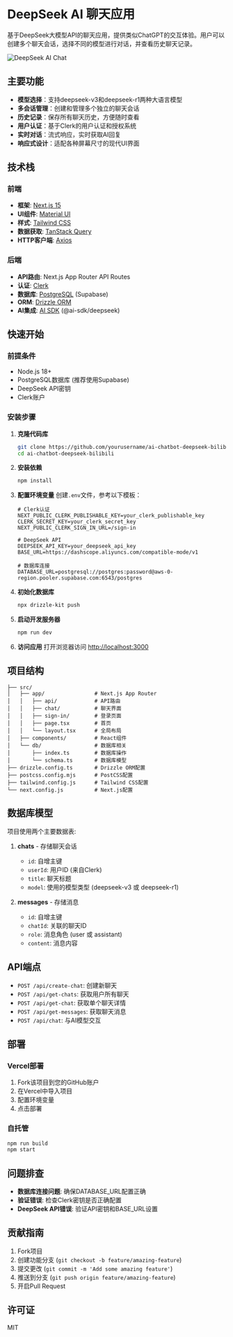 # DeepSeek AI 聊天应用

基于DeepSeek大模型API的聊天应用，提供类似ChatGPT的交互体验。用户可以创建多个聊天会话，选择不同的模型进行对话，并查看历史聊天记录。

![DeepSeek AI Chat](https://example.com/screenshot.png)

## 主要功能

- **模型选择**：支持deepseek-v3和deepseek-r1两种大语言模型
- **多会话管理**：创建和管理多个独立的聊天会话
- **历史记录**：保存所有聊天历史，方便随时查看
- **用户认证**：基于Clerk的用户认证和授权系统
- **实时对话**：流式响应，实时获取AI回复
- **响应式设计**：适配各种屏幕尺寸的现代UI界面

## 技术栈

### 前端
- **框架**: [Next.js 15](https://nextjs.org/)
- **UI组件**: [Material UI](https://mui.com/)
- **样式**: [Tailwind CSS](https://tailwindcss.com/)
- **数据获取**: [TanStack Query](https://tanstack.com/query)
- **HTTP客户端**: [Axios](https://axios-http.com/)

### 后端
- **API路由**: Next.js App Router API Routes
- **认证**: [Clerk](https://clerk.com/)
- **数据库**: [PostgreSQL](https://www.postgresql.org/) (Supabase)
- **ORM**: [Drizzle ORM](https://orm.drizzle.team/)
- **AI集成**: [AI SDK](https://sdk.vercel.ai/docs) (@ai-sdk/deepseek)

## 快速开始

### 前提条件
- Node.js 18+ 
- PostgreSQL数据库 (推荐使用Supabase)
- DeepSeek API密钥
- Clerk账户

### 安装步骤

1. **克隆代码库**
   ```bash
   git clone https://github.com/yourusername/ai-chatbot-deepseek-bilibili.git
   cd ai-chatbot-deepseek-bilibili
   ```

2. **安装依赖**
   ```bash
   npm install
   ```

3. **配置环境变量**
   创建`.env`文件，参考以下模板：
   ```
   # Clerk认证
   NEXT_PUBLIC_CLERK_PUBLISHABLE_KEY=your_clerk_publishable_key
   CLERK_SECRET_KEY=your_clerk_secret_key
   NEXT_PUBLIC_CLERK_SIGN_IN_URL=/sign-in
   
   # DeepSeek API
   DEEPSEEK_API_KEY=your_deepseek_api_key
   BASE_URL=https://dashscope.aliyuncs.com/compatible-mode/v1
   
   # 数据库连接
   DATABASE_URL=postgresql://postgres:password@aws-0-region.pooler.supabase.com:6543/postgres
   ```

4. **初始化数据库**
   ```bash
   npx drizzle-kit push
   ```

5. **启动开发服务器**
   ```bash
   npm run dev
   ```

6. **访问应用**
   打开浏览器访问 [http://localhost:3000](http://localhost:3000)

## 项目结构

```
├── src/
│   ├── app/                # Next.js App Router
│   │   ├── api/            # API路由
│   │   ├── chat/           # 聊天界面
│   │   ├── sign-in/        # 登录页面
│   │   ├── page.tsx        # 首页
│   │   └── layout.tsx      # 全局布局
│   ├── components/         # React组件
│   └── db/                 # 数据库相关
│       ├── index.ts        # 数据库操作
│       └── schema.ts       # 数据库模型
├── drizzle.config.ts       # Drizzle ORM配置
├── postcss.config.mjs      # PostCSS配置
├── tailwind.config.js      # Tailwind CSS配置
└── next.config.js          # Next.js配置
```

## 数据库模型

项目使用两个主要数据表:

1. **chats** - 存储聊天会话
   - `id`: 自增主键
   - `userId`: 用户ID (来自Clerk)
   - `title`: 聊天标题
   - `model`: 使用的模型类型 (deepseek-v3 或 deepseek-r1)

2. **messages** - 存储消息
   - `id`: 自增主键
   - `chatId`: 关联的聊天ID
   - `role`: 消息角色 (user 或 assistant)
   - `content`: 消息内容

## API端点

- `POST /api/create-chat`: 创建新聊天
- `POST /api/get-chats`: 获取用户所有聊天
- `POST /api/get-chat`: 获取单个聊天详情
- `POST /api/get-messages`: 获取聊天消息
- `POST /api/chat`: 与AI模型交互

## 部署

### Vercel部署

1. Fork该项目到您的GitHub账户
2. 在Vercel中导入项目
3. 配置环境变量
4. 点击部署

### 自托管
```bash
npm run build
npm start
```

## 问题排查

- **数据库连接问题**: 确保DATABASE_URL配置正确
- **验证错误**: 检查Clerk密钥是否正确配置
- **DeepSeek API错误**: 验证API密钥和BASE_URL设置

## 贡献指南

1. Fork项目
2. 创建功能分支 (`git checkout -b feature/amazing-feature`)
3. 提交更改 (`git commit -m 'Add some amazing feature'`)
4. 推送到分支 (`git push origin feature/amazing-feature`)
5. 开启Pull Request

## 许可证

MIT
